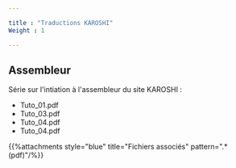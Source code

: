 ```yaml
---

title : "Traductions KAROSHI"
Weight : 1

---
```


## Assembleur

Série sur l'intiation à l'assembleur du site KAROSHI :

- Tuto_01.pdf  
- Tuto_03.pdf  
- Tuto_04.pdf  
- Tuto_04.pdf

{{%attachments style="blue" title="Fichiers associés" pattern=".*(pdf)"/%}}